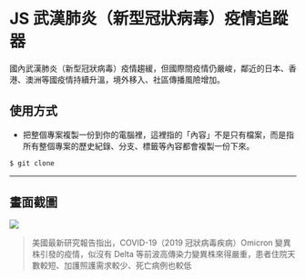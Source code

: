 # JS 武漢肺炎（新型冠狀病毒）疫情追蹤器

國內武漢肺炎（新型冠狀病毒）疫情趨緩，但國際間疫情仍嚴峻，鄰近的日本、香港、澳洲等國疫情持續升溫，境外移入、社區傳播風險增加。

## 使用方式
- 把整個專案複製一份到你的電腦裡，這裡指的「內容」不是只有檔案，而是指所有整個專案的歷史紀錄、分支、標籤等內容都會複製一份下來。
```sh
$ git clone
```

----

## 畫面截圖
![](https://i.imgur.com/g8w1eRr.png)
> 美國最新研究報告指出，COVID-19（2019 冠狀病毒疾病）Omicron 變異株引發的疫情，似沒有 Delta 等前波高傳染力變異株來得嚴重，患者住院天數較短、加護照護需求較少、死亡病例也較低